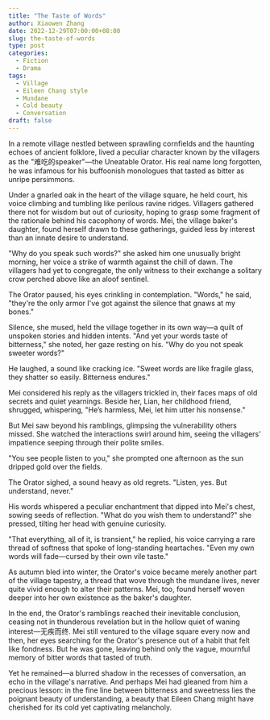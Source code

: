```yaml
---
title: "The Taste of Words"
author: Xiaowen Zhang
date: 2022-12-29T07:00:00+08:00
slug: the-taste-of-words
type: post
categories:
  - Fiction
  - Drama
tags:
  - Village
  - Eileen Chang style
  - Mundane
  - Cold beauty
  - Conversation
draft: false
---
```


In a remote village nestled between sprawling cornfields and the haunting echoes of ancient folklore, lived a peculiar character known by the villagers as the "难吃的speaker"—the Uneatable Orator. His real name long forgotten, he was infamous for his buffoonish monologues that tasted as bitter as unripe persimmons. 

Under a gnarled oak in the heart of the village square, he held court, his voice climbing and tumbling like perilous ravine ridges. Villagers gathered there not for wisdom but out of curiosity, hoping to grasp some fragment of the rationale behind his cacophony of words. Mei, the village baker's daughter, found herself drawn to these gatherings, guided less by interest than an innate desire to understand.

"Why do you speak such words?" she asked him one unusually bright morning, her voice a strike of warmth against the chill of dawn. The villagers had yet to congregate, the only witness to their exchange a solitary crow perched above like an aloof sentinel.

The Orator paused, his eyes crinkling in contemplation. "Words," he said, "they're the only armor I've got against the silence that gnaws at my bones."

Silence, she mused, held the village together in its own way—a quilt of unspoken stories and hidden intents. "And yet your words taste of bitterness," she noted, her gaze resting on his. "Why do you not speak sweeter words?"

He laughed, a sound like cracking ice. "Sweet words are like fragile glass, they shatter so easily. Bitterness endures."

Mei considered his reply as the villagers trickled in, their faces maps of old secrets and quiet yearnings. Beside her, Lian, her childhood friend, shrugged, whispering, "He’s harmless, Mei, let him utter his nonsense."

But Mei saw beyond his ramblings, glimpsing the vulnerability others missed. She watched the interactions swirl around him, seeing the villagers' impatience seeping through their polite smiles.

"You see people listen to you," she prompted one afternoon as the sun dripped gold over the fields.

The Orator sighed, a sound heavy as old regrets. "Listen, yes. But understand, never."

His words whispered a peculiar enchantment that dipped into Mei's chest, sowing seeds of reflection. "What do you wish them to understand?" she pressed, tilting her head with genuine curiosity.

"That everything, all of it, is transient," he replied, his voice carrying a rare thread of softness that spoke of long-standing heartaches. "Even my own words will fade—cursed by their own vile taste."

As autumn bled into winter, the Orator's voice became merely another part of the village tapestry, a thread that wove through the mundane lives, never quite vivid enough to alter their patterns. Mei, too, found herself woven deeper into her own existence as the baker's daughter.

In the end, the Orator's ramblings reached their inevitable conclusion, ceasing not in thunderous revelation but in the hollow quiet of waning interest—无疾而终. Mei still ventured to the village square every now and then, her eyes searching for the Orator's presence out of a habit that felt like fondness. But he was gone, leaving behind only the vague, mournful memory of bitter words that tasted of truth.

Yet he remained—a blurred shadow in the recesses of conversation, an echo in the village's narrative. And perhaps Mei had gleaned from him a precious lesson: in the fine line between bitterness and sweetness lies the poignant beauty of understanding, a beauty that Eileen Chang might have cherished for its cold yet captivating melancholy.